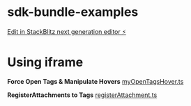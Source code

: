 # sdk-bundle-examples

[Edit in StackBlitz next generation editor ⚡️](https://stackblitz.com/~/github.com/hyk-matterport/sdk-bundle-examples)

# Using iframe
**Force Open Tags & Manipulate Hovers**
[myOpenTagsHover.ts](src/myOpenTagsHover.ts)

**RegisterAttachments to Tags**
[registerAttachment.ts](src/registerAttachment.ts)
